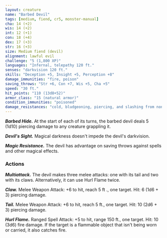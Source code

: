 ```yaml
---
layout: creature
name: "Barbed Devil"
tags: [medium, fiend, cr5, monster-manual]
cha: 14 (+2)
wis: 14 (+2)
int: 12 (+1)
con: 18 (+4)
dex: 17 (+3)
str: 16 (+3)
size: Medium fiend (devil)
alignment: lawful evil
challenge: "5 (1,800 XP)"
languages: "Infernal, telepathy 120 ft."
senses: "darkvision 120 ft."
skills: "Deception +5, Insight +5, Perception +8"
damage_immunities: "fire, poison"
saving_throws: "Str +6, Con +7, Wis +5, Cha +5"
speed: "30 ft."
hit_points: "110 (13d8+52)"
armor_class: "15 (natural armor)"
condition_immunities: "poisoned"
damage_resistances: "cold, bludgeoning, piercing, and slashing from nonmagical weapons that aren't silvered"
---
```


***Barbed Hide.*** At the start of each of its turns, the barbed devil deals 5 (1d10) piercing damage to any creature grappling it.

***Devil's Sight.*** Magical darkness doesn't impede the devil's darkvision.

***Magic Resistance.*** The devil has advantage on saving throws against spells and other magical effects.

### Actions

***Multiattack.*** The devil makes three melee attacks: one with its tail and two with its claws. Alternatively, it can use Hurl Flame twice.

***Claw.*** Melee Weapon Attack: +6 to hit, reach 5 ft ., one target. Hit: 6 (1d6 + 3) piercing damage.

***Tail.*** Melee Weapon Attack: +6 to hit, reach 5 ft., one target. Hit: 10 (2d6 + 3) piercing damage.

***Hurl Flame.*** Ranged Spell Attack: +5 to hit, range 150 ft., one target. Hit: 10 (3d6) fire damage. If the target is a flammable object that isn't being worn or carried, it also catches fire.